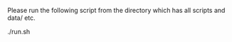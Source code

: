 Please run the following script from the directory which has all scripts and data/ etc.  

./run.sh

